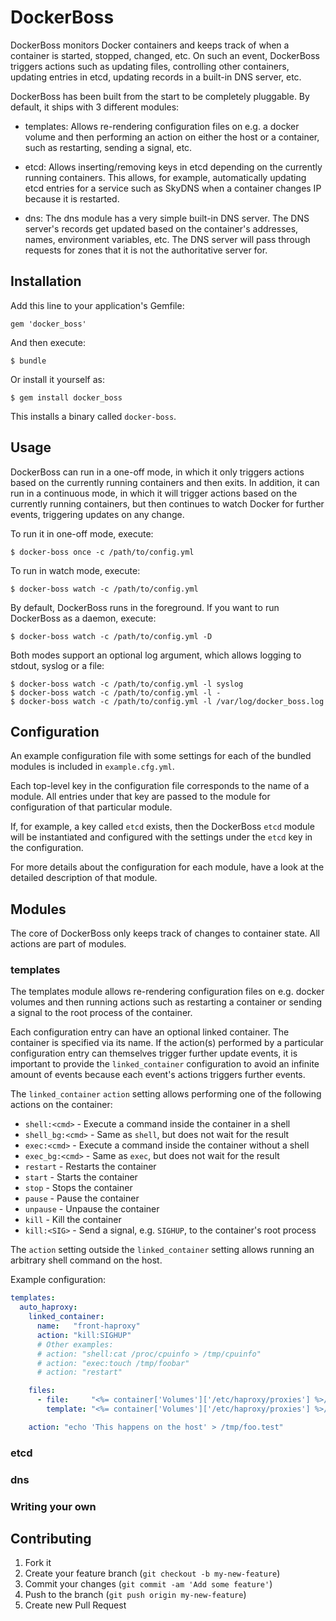 # DockerBoss

DockerBoss monitors Docker containers and keeps track of when a container is started, stopped, changed, etc. On such an event, DockerBoss triggers actions such as updating files, controlling other containers, updating entries in etcd, updating records in a built-in DNS server, etc.

DockerBoss has been built from the start to be completely pluggable. By default, it ships with 3 different modules:

 - templates: Allows re-rendering configuration files on e.g. a docker volume and then performing an action on either the host or a container, such as restarting, sending a signal, etc.

 - etcd: Allows inserting/removing keys in etcd depending on the currently running containers. This allows, for example, automatically updating etcd entries for a service such as SkyDNS when a container changes IP because it is restarted.

 - dns: The dns module has a very simple built-in DNS server. The DNS server's records get updated based on the container's addresses, names, environment variables, etc. The DNS server will pass through requests for zones that it is not the authoritative server for.

## Installation

Add this line to your application's Gemfile:

    gem 'docker_boss'

And then execute:

    $ bundle

Or install it yourself as:

    $ gem install docker_boss

This installs a binary called `docker-boss`.


## Usage

DockerBoss can run in a one-off mode, in which it only triggers actions based on the currently running containers and then exits. In addition, it can run in a continuous mode, in which it will trigger actions based on the currently running containers, but then continues to watch Docker for further events, triggering updates on any change.

To run it in one-off mode, execute:

    $ docker-boss once -c /path/to/config.yml

To run in watch mode, execute:

    $ docker-boss watch -c /path/to/config.yml

By default, DockerBoss runs in the foreground. If you want to run DockerBoss as a daemon, execute:

    $ docker-boss watch -c /path/to/config.yml -D

Both modes support an optional log argument, which allows logging to stdout, syslog or a file:

    $ docker-boss watch -c /path/to/config.yml -l syslog
    $ docker-boss watch -c /path/to/config.yml -l -
    $ docker-boss watch -c /path/to/config.yml -l /var/log/docker_boss.log


## Configuration

An example configuration file with some settings for each of the bundled modules is included in `example.cfg.yml`.

Each top-level key in the configuration file corresponds to the name of a module. All entries under that key are passed to the module for configuration of that particular module.

If, for example, a key called `etcd` exists, then the DockerBoss `etcd` module will be instantiated and configured with the settings under the `etcd` key in the configuration.

For more details about the configuration for each module, have a look at the detailed description of that module.


## Modules

The core of DockerBoss only keeps track of changes to container state. All actions are part of modules.

### templates

The templates module allows re-rendering configuration files on e.g. docker volumes and then running actions such as restarting a container or sending a signal to the root process of the container.

Each configuration entry can have an optional linked container. The container is specified via its name. If the action(s) performed by a particular configuration entry can themselves trigger further update events, it is important to provide the `linked_container` configuration to avoid an infinite amount of events because each event's actions triggers further events.

The `linked_container` `action` setting allows performing one of the following actions on the container:

 - `shell:<cmd>` - Execute a command inside the container in a shell
 - `shell_bg:<cmd>` - Same as `shell`, but does not wait for the result
 - `exec:<cmd>` - Execute a command inside the container without a shell
 - `exec_bg:<cmd>` - Same as `exec`, but does not wait for the result
 - `restart` - Restarts the container
 - `start` - Starts the container
 - `stop` - Stops the container
 - `pause` - Pause the container
 - `unpause` - Unpause the container
 - `kill` - Kill the container
 - `kill:<SIG>` - Send a signal, e.g. `SIGHUP`, to the container's root process

The `action` setting outside the `linked_container` setting allows running an arbitrary shell command on the host.

Example configuration:

```yaml
templates:
  auto_haproxy:
    linked_container:
      name:   "front-haproxy"
      action: "kill:SIGHUP"
      # Other examples:
      # action: "shell:cat /proc/cpuinfo > /tmp/cpuinfo"
      # action: "exec:touch /tmp/foobar"
      # action: "restart"

    files:
      - file:     "<%= container['Volumes']['/etc/haproxy/proxies'] %>/proxies.cfg"
        template: "<%= container['Volumes']['/etc/haproxy/proxies'] %>/proxies.cfg.erb"

    action: "echo 'This happens on the host' > /tmp/foo.test"
```

### etcd

### dns

### Writing your own


## Contributing

1. Fork it
2. Create your feature branch (`git checkout -b my-new-feature`)
3. Commit your changes (`git commit -am 'Add some feature'`)
4. Push to the branch (`git push origin my-new-feature`)
5. Create new Pull Request
